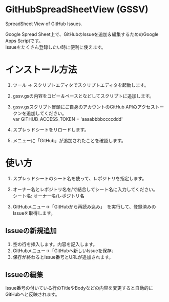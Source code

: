 # GitHubSpreadSheetView (GSSV)
SpreadSheet View of GitHub Issues.

Google Spread Sheet上で、GitHubのIssueを追加＆編集するためのGoogle Apps Scriptです。  
Issueをたくさん登録したい時に便利に使えます。

# インストール方法
1. ツール → スクリプトエディタでスクリプトエディタを起動します。

2. gssv.gsの内容をコピー＆ペースとなどしてスクリプトに追加します。

3. gssv.gsスクリプト冒頭にご自身のアカウントのGitHub APIのアクセストークンを追加してください。  
   var GITHUB_ACCESS_TOKEN = 'aaaabbbbccccddd'

4. スプレッドシートをリロードします。
5. メニューに「GitHub」が追加されたことを確認します。


# 使い方
1. スプレッドシートのシート名を使って、レポジトリを指定します。
2. オーナー名とレポジトリ名を/で結合してシート名に入力してください。  
  シート名:  オーナー名/レポジトリ名

3. GitHubメニュー→「GitHubから再読み込み」　を実行して、登録済みのIssueを取得します。

## Issueの新規追加
1. 空の行を挿入します。内容を記入します。
2. GitHubメニュー→「GitHubへ新しいIssueを保存」
3. 保存が終わるとIssue番号とURLが追加されます。

## Issueの編集
Issue番号の付いている行のTitleやBodyなどの内容を変更すると自動的にGitHubへと反映されます。

